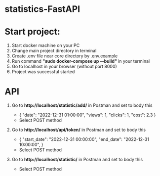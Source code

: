 # statistics-FastAPI

# Start project:
  1) Start docker machine on your PC
  2) Change main project directory in terminal
  3) Create .env file near core directory by .env.example 
  4) Run command **"sudo docker-compose up --build"** in your terminal
  5) Go to localhost in your browser (without port 8000)
  6) Project was successful started

# API
  1) Go to **http://localhost/statistic/add/** in Postman and set to body this
     - {
          "date": "2022-12-31 01:00:00",
          "views": 1,
          "clicks": 1,
          "cost": 2.3
        }
     - Select POST method
     
  2) Go to **http://localhost/api/token/** in Postman and set to body this
     - {
          "start_date": "2022-12-31 00:00:00",
          "end_date": "2022-12-31 10:00:00",
        }
     - Select POST method
     
  3) Go to **http://localhost/statistic/** in Postman and set to body this
   
     - Select POST method
